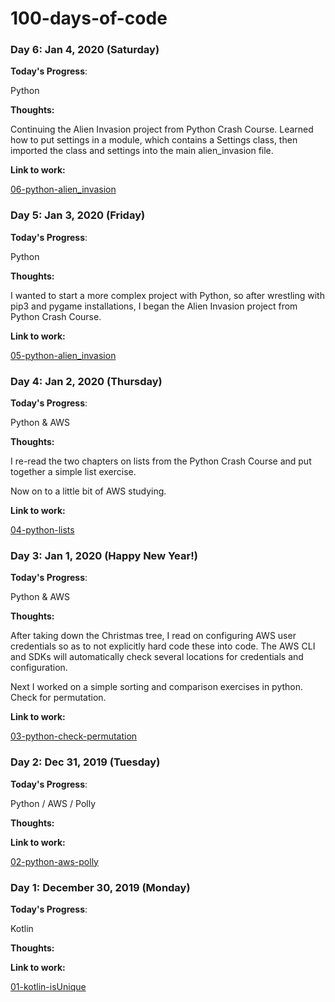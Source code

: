 # 100-days-of-code

### Day 6: Jan 4, 2020 (Saturday)

**Today's Progress**: 

Python  

**Thoughts:** 

Continuing the Alien Invasion project from Python Crash Course. Learned how to put settings in a module, which contains a Settings class, then imported the class and settings into the main alien_invasion file.


**Link to work:** 

[06-python-alien_invasion](https://github.com/mirella4real/100-days-of-code/blob/master/python/alien_invasion_02/)


### Day 5: Jan 3, 2020 (Friday)

**Today's Progress**: 

Python  

**Thoughts:** 

I wanted to start a more complex project with Python, so after wrestling with pip3 and pygame installations, I began the Alien Invasion project from Python Crash Course.


**Link to work:** 

[05-python-alien_invasion](https://github.com/mirella4real/100-days-of-code/blob/master/python/alien_invasion/alien_invasion.py)


### Day 4: Jan 2, 2020 (Thursday)

**Today's Progress**: 

Python & AWS  

**Thoughts:** 

I re-read the two chapters on lists from the Python Crash Course and put together a simple list exercise.

Now on to a little bit of AWS studying.


**Link to work:** 

[04-python-lists](https://github.com/mirella4real/100-days-of-code/blob/master/python/lists/lists.py)

### Day 3: Jan 1, 2020 (Happy New Year!)

**Today's Progress**: 

Python & AWS  

**Thoughts:** 

After taking down the Christmas tree, I read on configuring AWS user credentials so as to not explicitly hard code these into code. The AWS CLI and SDKs will automatically check several locations for credentials and configuration.

Next I worked on a simple sorting and comparison exercises in python. Check for permutation.


**Link to work:** 

[03-python-check-permutation](https://github.com/mirella4real/100-days-of-code/blob/master/python/checkPermutation/checkPermutation.py)


### Day 2: Dec 31, 2019 (Tuesday)

**Today's Progress**: 

Python / AWS / Polly 

**Thoughts:** 



**Link to work:** 

[02-python-aws-polly](https://github.com/mirella4real/100-days-of-code/blob/master/python/aws_polly/polly_aws.py)




### Day 1: December 30, 2019 (Monday)

**Today's Progress**: 

Kotlin 

**Thoughts:** 



**Link to work:** 

[01-kotlin-isUnique](https://github.com/mirella4real/100-days-of-code/blob/master/kotlin/isUnique/src/isUnique.kt)


